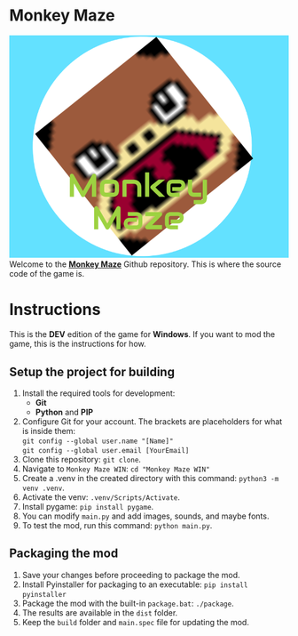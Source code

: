 # Monkey Maze
![Thumbnail for Monkey Maze](images/Monkey%20Maze%20Thumbnail.png)
Welcome to the [**Monkey Maze**](https://pillagerplayz.itch.io/monkey-maze/) Github repository. This is where the source code of the game is.
# Instructions
This is the **DEV** edition of the game for **Windows**. If you want to mod the game, this is the instructions for how.

## Setup the project for building

1. Install the required tools for development:
    - **Git**
    - **Python** and **PIP**
2. Configure Git for your account. The brackets are placeholders for what is inside them:<br />
    `git config --global user.name "[Name]"`<br />
    `git config --global user.email [YourEmail]`
2. Clone this repository: `git clone`.
3. Navigate to `Monkey Maze WIN`: `cd "Monkey Maze WIN"`
3. Create a .venv in the created directory with this command: `python3 -m venv .venv`.
4. Activate the venv: `.venv/Scripts/Activate`.
5. Install pygame: `pip install pygame`.
6. You can modify `main.py` and add images, sounds, and maybe fonts.
7. To test the mod, run this command: `python main.py`.

## Packaging the mod

1. Save your changes before proceeding to package the mod.
2. Install Pyinstaller for packaging to an executable: `pip install pyinstaller`
3. Package the mod with the built-in `package.bat`: `./package`.
4. The results are available in the `dist` folder.
5. Keep the `build` folder and `main.spec` file for updating the mod.